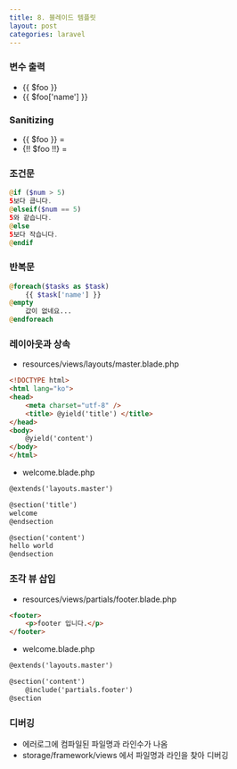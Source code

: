 ```yaml
---
title: 8. 블레이드 템플릿
layout: post
categories: laravel
---
```


### 변수 출력
* {{ $foo }}
* {{ $foo['name'] }}

### Sanitizing
* {{ $foo }} = <?php echo htmlentities($foo); ?>
* {!! $foo !!} = <?php echo $foo; ?>
    
### 조건문
```php
@if ($num > 5)
5보다 큽니다.
@elseif($num == 5)
5와 같습니다. 
@else
5보다 작습니다.
@endif
```  

### 반복문
```php
@foreach($tasks as $task)
    {{ $task['name'] }}
@empty
    값이 없네요...
@endforeach
```

### 레이아웃과 상속
* resources/views/layouts/master.blade.php
```html
<!DOCTYPE html>
<html lang="ko">
<head>
    <meta charset="utf-8" />
    <title> @yield('title') </title>
</head>
<body>
    @yield('content')
</body>
</html>
```
* welcome.blade.php
```html
@extends('layouts.master')

@section('title')
welcome
@endsection

@section('content')
hello world
@endsection
```

### 조각 뷰 삽입
* resources/views/partials/footer.blade.php
```html
<footer>
    <p>footer 입니다.</p>
</footer>
```
* welcome.blade.php
```html
@extends('layouts.master')

@section('content')
    @include('partials.footer')
@section
```

### 디버깅
* 에러로그에 컴파일된 파일명과 라인수가 나옴
* storage/framework/views 에서 파일명과 라인을 찾아 디버깅